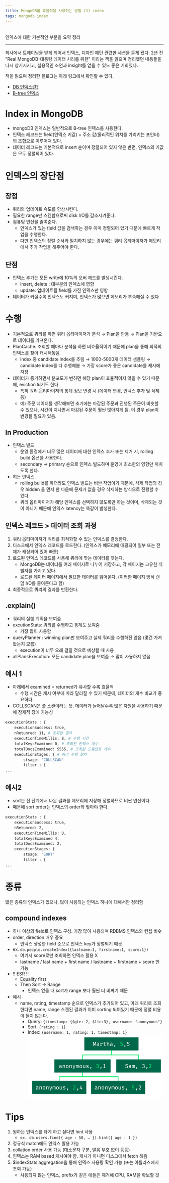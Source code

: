 ```yaml
---
title: MongoDB를 효율적을 사용하는 방법 (1) index
tags: mongodb index
---
```


<br/>
인덱스에 대한 기본적인 부분을 요약 정리 <br/>
<!--more-->

---
회사에서 트레이닝을 받게 되어서 인덱스, 디자인 패턴 관련한 세션을 듣게 됐다.
2년 전 "Real MongoDB-대용량 데이터 처리를 위한" 이라는 책을 읽으며 정리했던 내용들을 다시 상기시키고,
실용적인 조언과 insight를 얻을 수 있느 좋은 기회였다.

책을 읽으며 정리한 블로그는 아래 링크에서 확인할 수 있다.
- [DB 인덱스란?](https://yenilee.github.io/2021/09/16/what-is-db-in-dex.html)
- [B-tree 인덱스](https://yenilee.github.io/2021/09/16/b-tree.html)


# Index in MongoDB
- mongoDB 인덱스는 일반적으로 B-tree 인덱스를 사용한다.
- 인덱스 레코드는 field(인덱스 키값) + 주소 값(물리적인 위치를 가리키는 포인터)의 조합으로 이루어져 있다.
- 데이터 레코드는 기본적으로 insert 순이며 정렬되어 있지 않은 반면, 인덱스의 키값은 모두 정렬되어 있다.

# 인덱스의 장단점
## 장점
- 쿼리와 업데이트 속도를 향상시킨다.
- 필요한 range만 스캔함으로써 disk I/O를 감소시켜준다.
- 컴퓨팅 연산을 줄여준다.
    - 인덱스가 있는 field 값을 검색하는 경우 이미 정렬되어 있기 때문에 빠르게 작업을 수행한다.
    - 다만 인덱스의 정렬 순서와 일치하지 않는 경우에는 쿼리 옵티마이저가 메모리에서 추가 작업을 해주어야 한다.

## 단점

- 인덱스 추가는 모든 write에 10%의 오버 헤드를 발생시킨다.
    - insert, delete : 대부분의 인덱스에 영향
    - update: 업데이트될 field를 가진 인덱스만 영향
-  데이터가 커질수록 인덱스도 커지며, 인덱스가 많으면 메모리가 부족해질 수 있다

# 수행
- 기본적으로 쿼리를 하면 쿼리 옵티마이저가 분석 → Plan을 만듦 → Plan을 기반으로 데이터를 가져온다.
- PlanCache: 조회할 때마다 분석을 하면 비효율적이기 때문에  plan을 통해 최적의 인덱스를 찾아 캐시해놓음
    - index 중 candidate index를 추림 → 1000-5000개 데이터 샘플링 → candidate index를 다 수행해봄 → 가장 score가 좋은 candidate를 캐시에 저장
- 데이터가 증가하면서 분포도가 변하면 해당 plan이 효율적이지 않을 수 있기 때문에, eviction 되기도 한다
  - 특히 쿼리 옵티마이저의 통계 정보 변경 시 (데이터 변경, 인덱스 추가 및 삭제 등)
  - 예) 주문 데이터를 생각해보면 초기에는 마감된 주문과 진행된 주문이 비슷할 수 있으나, 시간이 지나면서 마감된 주문이 훨씬 많아지게 됨. 이 경우 plan이 변경될 필요가 있음.

## In Production

- 인덱스 빌드
    - 운영 환경에서 너무 많은 데이터에 대한 인덱스 추가 또는 제거 시, rolling build 옵션을 사용한다.
    - secondary → primary 순으로 인덱스 빌드하며 운영에 최소한의 영향만 끼치도록 한다.
- 히든 인덱스
    - rolling build를 하더라도 인덱스 빌드는 비싼 작업이기 때문에, 삭제 작업의 경우 hidden 을 먼저 한 다음에 문제가 없을 경우 삭제하는 방식으로 진행할 수 있다.
    - 쿼리 옵티마이저가 해당 인덱스를 선택하지 않도록만 하는 것이며, 삭제되는 것이 아니기 때문에 인덱스 latency는 똑같이 발생한다.

## 인덱스 레코드 > 데이터 조회 과정

1. 쿼리 옵티마이저가 쿼리를 최적화할 수 있는 인덱스를 결정한다.
2. 디스크에서 인덱스 레코드를 로드한다. (인덱스가 메모리에 매핑되어 일부 또는 전체가 캐싱되어 있어 빠름)
3. 로드된 인덱스 레코드를 사용해 쿼리에 맞는 데이터를 찾는다.
    - MongoDB는 데이터를 여러 페이지로 나누어 저장하고, 각 페이지는 고유한 식별자를 가지고 있다.
    - 로드된 데이터 페이지에서 필요한 데이터를 읽어온다. (이러한 페이지 방식 랜덤 I/O를 줄여준다고 함)
4. 최종적으로 쿼리의 결과를 반환한다.

## .explain()

- 쿼리의 실행 계획을 보여줌
- excutionStats: 쿼리를 수행하고 통계도 보여줌
    - 가장 많이 사용함
- queryPlanner : winning plan만 보여주고 실제 쿼리를 수행하진 않음 (몇건 가져왔는지 모름)
    - execution이 너무 오래 걸릴 것으로 예상될 때 사용
- allPlansExecution: 모든 candidate plan을 보여줌 → 많이 사용하지 않음

## 예시 1

- 아래에서 examined = returned가 유사할 수록 효율적
    - 수행 시간은 캐시 여부에 따라 달라질 수 있기 때문에, 데이터의 개수 비교가 중요하다.
- COLLSCAN은 풀 스캔이라는 뜻. 데이터가 늘어날수록 많은 자원을 사용하기 때문에 잠재적 장애 가능성

```bash
executionStats : {
	executionSuccess: true,
	nRetunred: 11, # 조회된 결과
	executionTimeMillis: 8, # 수행 시간
	totalKeysExamined 0, # 조회된 인덱스 개수
	totalDocsExamined: 5555, # 조회된 도큐먼트 개수
	executionStages: { # 쿼리 수행 절차
		stsage: "COLLSCAN"
		filter : {
...
```

## 예시2

- sort는 전 단계에서 나온 결과를 메모리에 저장해 정렬하므로 비싼 연산이다.
- 때문에 sort order는 인덱스의 order와 맞아야 한다.

```bash
executionStats : {
	executionSuccess: true,
	nRetunred: 2,
	executionTimeMillis: 0,
	totalKeysExamined 4,
	totalDocsExamined: 2,
	executionStages: {
		stsage: "SORT"
		filter : {
...
```

# 종류

많은 종류의 인덱스가 있으나, 많이 사용되는 인덱스 하나에 대해서만 정리함
## compound indexes

- 하나 이상의 field로 인덱스 구성. 가장 많이 사용되며 RDBMS 인덱스와 컨셉 비슷
- order, direction 매우 중요
    - 인덱스 생성한 field 순으로 인덱스 key가 정렬되기 때문
- ex. `db.people.createIndex({lastname:1, firstname:1, score:1})`
    - 여기서 score로만 조회하면 인덱스 활용 X
    - lastname / last name + first name / lastname + firstname + score 만 가능
- !! ESR !!
    - Equality first
    - Then Sort → Range
        - 인덱스 없을 때 sort가 range 보다 훨씬 더 비싸기 때문
- 예시
  - name, rating, timestamp 순으로 인덱스가 추가되어 있고, 아래 쿼리로 조회한다면 name, range 스캔된 결과가 이미 sorting 되어있기 때문에 정렬 비용이 들지 않는다.
    - Query: `{timestamp: {$gte: 2, $lte:3}, username: "anonymous"}`
    - Sort: `{rating : 1}`
    - Index: `{username: 1, rating: 1, timestamp: 1}`
![shard.png](/assets/images/index-record.jpeg)


# Tips

1. 원하는 인덱스를 타게 하고 싶다면 hint 사용
    - `ex. db.users.find({ age : 50, … }).hint({ age : 1 })`
2. 정규식 match에도 인덱스 활용 가능
3. collation order 사용 가능  (대소문자 구분, 발음 부호 없이 등등)
4. 인덱스는 RAM based 캐시여야 함. 캐시가 아니면 디스크에서 fetch 해옴
5. $indexStats aggregation을 통해 인덱스 사용량 확인 가능 (또는 아틀라스에서 조회 가능)
    - 사용되지 않는 인덱스, prefix가 같은 애들은 제거해 CPU, RAM을 확보할 것
